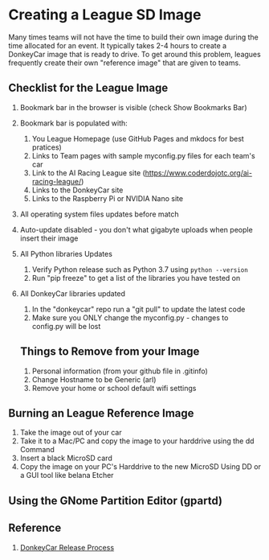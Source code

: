 # Creating a League SD Image

Many times teams will not have the time to build their own image during the time allocated for an event.  It typically takes 2-4 hours to create a DonkeyCar image that is ready to drive.  To get around this problem, leagues frequently create their own "reference image" that are given to teams.

## Checklist for the League Image

1. Bookmark bar in the browser is visible (check Show Bookmarks Bar)
2. Bookmark bar is populated with:
   1. You League Homepage (use GitHub Pages and mkdocs for best pratices)
   2. Links to Team pages with sample myconfig.py files for each team's car
   3. Link to the AI Racing League site (https://www.coderdojotc.org/ai-racing-league/)
   4. Links to the DonkeyCar site
   5. Links to the Raspberry Pi or NVIDIA Nano site
3. All operating system files updates before match
4. Auto-update disabled - you don't what gigabyte uploads when people insert their image
5. All Python libraries Updates
   1. Verify Python release such as Python 3.7 using ```python --version```
   2. Run "pip freeze" to get a list of the libraries you have tested on
6. All DonkeyCar libraries updated
   1. In the "donkeycar" repo run a "git pull" to update the latest code
   2. Make sure you ONLY change the myconfig.py - changes to config.py will be lost
   
   ## Things to Remove from your Image

   1. Personal information (from your github file in .gitinfo)
   2. Change Hostname to be Generic (arl)
   3. Remove your home or school default wifi settings

## Burning an League Reference Image

1. Take the image out of your car
2. Take it to a Mac/PC and copy the image to your harddrive using the dd Command
3. Insert a black MicroSD card
4. Copy the image on your PC's Harddrive to the new MicroSD Using DD or a GUI tool like belana Etcher

## Using the GNome Partition Editor (gpartd)

[](https://gparted.org/)

## Reference

1. [DonkeyCar Release Process](https://docs.donkeycar.com/release.html)